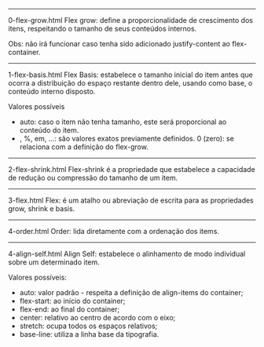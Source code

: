 -------------------------------
0-flex-grow.html
Flex grow: define a proporcionalidade de crescimento dos itens, respeitando o tamanho de seus conteúdos internos.

Obs: não irá funcionar caso tenha sido adicionado justify-content ao flex-container.

-------------------------------
1-flex-basis.html
Flex Basis: estabelece o tamanho inicial do item antes que ocorra a distribuição do espaço restante dentro dele, usando como base, o conteúdo interno disposto.

Valores possíveis
* auto: caso o item não tenha tamanho, este será proporcional ao conteúdo do item.
* , %, em, ...: são valores exatos previamente definidos.
0 (zero): se relaciona com a definição do flex-grow.

-------------------------------
2-flex-shrink.html
Flex-shrink é a propriedade que estabelece a capacidade de redução ou compressão do tamanho de um item.

-------------------------------
3-flex.html
Flex: é um atalho ou abreviação de escrita para as propriedades grow, shrink e basis.

-------------------------------
4-order.html
Order: lida diretamente com a ordenação dos items.

-------------------------------
4-align-self.html
Align Self: estabelece o alinhamento de modo individual sobre um determinado item.

Valores possíveis:
* auto: valor padrão - respeita a definição de align-items do container;
* flex-start: ao início do container;
* flex-end: ao final do container;
* center: relativo ao centro de acordo com o eixo;
* stretch: ocupa todos os espaços relativos;
* base-line: utiliza a linha base da tipografia.